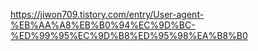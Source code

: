 https://jiwon709.tistory.com/entry/User-agent-%EB%AA%A8%EB%B0%94%EC%9D%BC-%ED%99%95%EC%9D%B8%ED%95%98%EA%B8%B0
